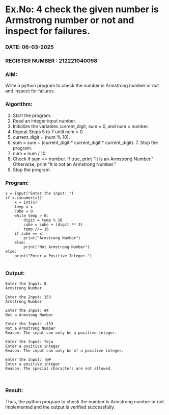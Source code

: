 # Ex.No: 4 check the given number is Armstrong number or not and inspect for failures.
### DATE: 06-03-2025                                                                           
### REGISTER NUMBER : 212221040098
### AIM: 
Write a python program to check the number is Armstrong number or not and inspect for failures.

### Algorithm:
1.  Start the program.
2.	Read an integer input number.
3.	Initialize the variables current_digit, sum = 0, and num = number.
4.	Repeat Steps 5 to 7 until num > 0
5.	current_digit = (num % 10).
6.	sum = sum + (current_digit * current_digit * current_digit). 7. Stop the program.
7.	num = num / 10.
8.	Check if sum == number. If true, print "It is an Armstrong Number." Otherwise, print "It is not an Armstrong Number."
9.	Stop the program.

### Program:
```
x = input("Enter the input: ")
if x.isnumeric():
    x = int(x)
    temp = x
    cube = 0
    while temp > 0:
        digit = temp % 10
        cube = cube + (digit ** 3)
        temp //= 10
    if cube == x:
        print("Armstrong Number")
    else:
        print("Not Armstrong Number")
else:
    print("Enter a Positive Integer.")


```

### Output:
```
Enter the Input: 0
Armstrong Number

Enter the Input: 153
Armstrong Number

Enter the Input: 44
Not a Armstong Number

Enter the Input: -153
Not a Armstrong Number
Reason: The input can only be a positive integer.

Enter the Input: Teja
Enter a positive integer
Reason: The input can only be of a positive integer.

Enter the Input: !@#
Enter a positive integer
Reason: The special characters are not allowed.



```
### Result:
Thus, the python program to check the number is Armstrong number or not implemented and the output is verified successfully.


